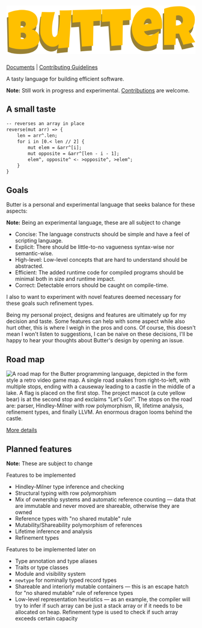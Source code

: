 # ![Butter](butter_text_only.svg)

[Documents](doc/README.md) | [Contributing Guidelines](CONTRIBUTING.md)

A tasty language for building efficient software.

**Note:** Still work in progress and experimental. [Contributions] are welcome.

[contributions]: CONTRIBUTING.md

## A small taste

```butter
-- reverses an array in place
reverse(mut arr) => {
    len = arr^.len;
    for i in [0.< len // 2] {
        mut elem = &arr^[i];
        mut opposite = &arr^[len - i - 1];
        elem^, opposite^ <- >opposite^, >elem^;
    }
}
```

## Goals

Butter is a personal and experimental language that seeks balance for these aspects:

**Note:** Being an experimental language, these are all subject to change

- Concise: The language constructs should be simple and have a feel of scripting language.
- Explicit: There should be little-to-no vagueness syntax-wise nor semantic-wise.
- High-level: Low-level concepts that are hard to understand should be abstracted.
- Efficient: The added runtime code for compiled programs should be minimal both in size and runtime impact.
- Correct: Detectable errors should be caught on compile-time.

I also to want to experiment with novel features deemed necessary for these goals such refinement types.

Being my personal project, designs and features are ultimately up for my decision and taste. Some features can help with some aspect while also hurt other, this is where I weigh in the pros and cons. Of course, this doesn't mean I won't listen to suggestions, I can be naive on these decisions, I'll be happy to hear your thoughts about Butter's design by opening an issue.

## Road map

![A road map for the Butter programming language, depicted in the form style a retro video game map. A single road snakes from right-to-left, with multiple stops, ending with a causeway leading to a castle in the middle of a lake. A flag is placed on the first stop. The project mascot (a cute yellow bear) is at the second stop and exclaims "Let's Go!". The stops on the road are: parser, Hindley-Milner with row polymorphism, IR, lifetime analysis, refinement types, and finally LLVM. An enormous dragon looms behind the castle.](./roadmap.webp)

[More details](https://github.com/neverRare/butter/projects/1)

## Planned features

**Note:** These are subject to change

Features to be implemented

- Hindley-Milner type inference and checking
- Structural typing with row polymorphism
- Mix of ownership systems and automatic reference counting &mdash; data that are immutable and never moved are shareable, otherwise they are owned
- Reference types with "no shared mutable" rule
- Mutability/Shareability polymorphism of references
- Lifetime inference and analysis
- Refinement types

Features to be implemented later on

- Type annotation and type aliases
- Traits or type classes
- Module and visibility system
- `newtype` for nominally typed record types
- Shareable and interiorly mutable containers &mdash; this is an escape hatch for "no shared mutable" rule of reference types
- Low-level representation heuristics &mdash; as an example, the compiler will try to infer if such array can be just a stack array or if it needs to be allocated on heap. Refinement type is used to check if such array exceeds certain capacity
